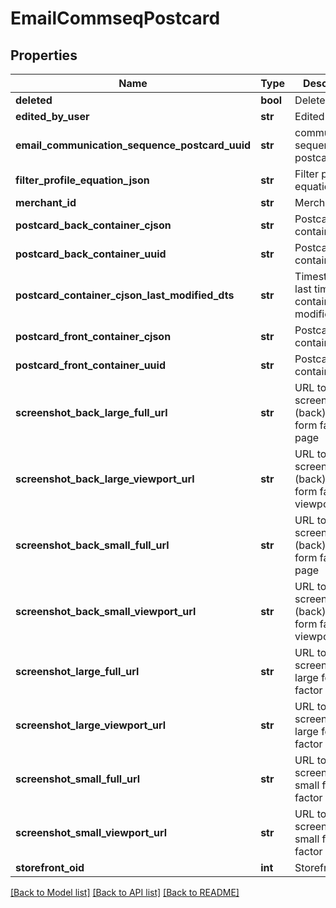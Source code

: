 # EmailCommseqPostcard

## Properties
Name | Type | Description | Notes
------------ | ------------- | ------------- | -------------
**deleted** | **bool** | Deleted | [optional] 
**edited_by_user** | **str** | Edited by user | [optional] 
**email_communication_sequence_postcard_uuid** | **str** | communication sequence postcard uuid | [optional] 
**filter_profile_equation_json** | **str** | Filter profile equation json | [optional] 
**merchant_id** | **str** | Merchant ID | [optional] 
**postcard_back_container_cjson** | **str** | Postcard back container cjson | [optional] 
**postcard_back_container_uuid** | **str** | Postcard back container uuid | [optional] 
**postcard_container_cjson_last_modified_dts** | **str** | Timestamp the last time the container was modified. | [optional] 
**postcard_front_container_cjson** | **str** | Postcard front container cjson | [optional] 
**postcard_front_container_uuid** | **str** | Postcard front container uuid | [optional] 
**screenshot_back_large_full_url** | **str** | URL to screenshot (back) in large form factor full page | [optional] 
**screenshot_back_large_viewport_url** | **str** | URL to screenshot (back) in large form factor viewport | [optional] 
**screenshot_back_small_full_url** | **str** | URL to screenshot (back) in small form factor full page | [optional] 
**screenshot_back_small_viewport_url** | **str** | URL to screenshot (back) in small form factor viewport | [optional] 
**screenshot_large_full_url** | **str** | URL to screenshot in large form factor full page | [optional] 
**screenshot_large_viewport_url** | **str** | URL to screenshot in large form factor viewport | [optional] 
**screenshot_small_full_url** | **str** | URL to screenshot in small form factor full page | [optional] 
**screenshot_small_viewport_url** | **str** | URL to screenshot in small form factor viewport | [optional] 
**storefront_oid** | **int** | Storefront oid | [optional] 

[[Back to Model list]](../README.md#documentation-for-models) [[Back to API list]](../README.md#documentation-for-api-endpoints) [[Back to README]](../README.md)



